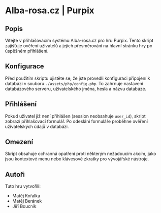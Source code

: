 # Alba-rosa.cz | Purpix

## Popis

Vítejte v přihlašovacím systému Alba-rosa.cz pro hru Purpix. Tento skript zajišťuje ověření uživatelů a jejich přesměrování na hlavní stránku hry po úspěšném přihlášení.

## Konfigurace

Před použitím skriptu ujistěte se, že jste provedli konfiguraci připojení k databázi v souboru `./assets/php/config.php`. To zahrnuje nastavení databázového serveru, uživatelského jména, hesla a názvu databáze.

## Přihlášení

Pokud uživatel již není přihlášen (session neobsahuje `user_id`), skript zobrazí přihlašovací formulář. Po odeslání formuláře proběhne ověření uživatelských údajů v databázi.

## Omezení

Skript obsahuje ochranná opatření proti některým nežádoucím akcím, jako jsou kontextové menu nebo klávesové zkratky pro vývojářské nástroje.

## Autoři

Tuto hru vytvořili:

- Matěj Kořalka
- Matěj Beránek
- Jiří Boucník
